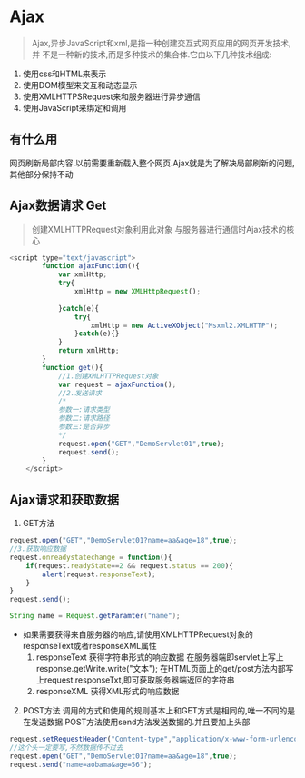 # Ajax
>Ajax,异步JavaScript和xml,是指一种创建交互式网页应用的网页开发技术,并 不是一种新的技术,而是多种技术的集合体.它由以下几种技术组成:
1. 使用css和HTML来表示
2. 使用DOM模型来交互和动态显示
3. 使用XMLHTTPSRequest来和服务器进行异步通信
4. 使用JavaScript来绑定和调用

## 有什么用
网页刷新局部内容.以前需要重新载入整个网页.Ajax就是为了解决局部刷新的问题,其他部分保持不动

## Ajax数据请求 Get
>创建XMLHTTPRequest对象利用此对象 与服务器进行通信时Ajax技术的核心
```js
<script type="text/javascript">
		function ajaxFunction(){
			var xmlHttp;
			try{
				xmlHttp = new XMLHttpRequest();
			
			}catch(e){
				try{
					xmlHttp = new ActiveXObject("Msxml2.XMLHTTP");
				}catch(e){}
			}
			return xmlHttp;
		}
		function get(){
			//1.创建XMLHTTPRequest对象
			var request = ajaxFunction();
			//2.发送请求
			/*
			参数一:请求类型
			参数二:请求路径
			参数三:是否异步
			*/
			request.open("GET","DemoServlet01",true);
			request.send();
		}
	</script>
```

## Ajax请求和获取数据
1. GET方法
```js
request.open("GET","DemoServlet01?name=aa&age=18",true);
//3.获取响应数据
request.onreadystatechange = function(){
    if(request.readyState==2 && request.status == 200){
        alert(request.responseText);
    }
}
request.send();
```
```java
String name = Request.getParamter("name");
```
* 如果需要获得来自服务器的响应,请使用XMLHTTPRequest对象的responseText或者responseXML属性
  1. responseText 获得字符串形式的响应数据
   在服务器端即servlet上写上response.getWrite.write("文本");
   在HTML页面上的get/post方法内部写上request.responseTxt,即可获取服务器端返回的字符串
  2. responseXML 获得XML形式的响应数据

2. POST方法
调用的方式和使用的规则基本上和GET方式是相同的,唯一不同的是在发送数据.POST方法使用send方法发送数据的.并且要加上头部
```js
request.setRequestHeader("Content-type","application/x-www-form-urlencoded");
//这个头一定要写,不然数据传不过去
request.open("GET","DemoServlet01?name=aa&age=18",true);
request.send("name=aobama&age=56");
```
